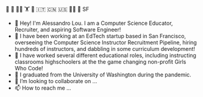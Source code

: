 🏃 🚴 🧘‍♂️ 🏋 🧗
🇮🇹 🇨🇳 🇺🇸 🏳️‍🌈
🏡 SF

- 👋 Hey! I'm Alessandro Lou. I am a Computer Science Educator, Recruiter, and aspiring Software Engineer!
- 🌱 I have been working at an EdTech startup based in San Francisco, overseeing the Computer Science Instructor Recruitment Pipeline, hiring hundreds of instructors, and dabbling in some curriculum development!
- 🌱 I have worked several different educational roles, including instructing classrooms highschoolers at the the game changing non-profit Girls Who Code!
- 👀 I graduated from the University of Washington during the pandemic.
- 💞️ I’m looking to collaborate on ...
- 📫 How to reach me ...

<!---
alemaulou/alemaulou is a ✨ special ✨ repository because its `README.md` (this file) appears on your GitHub profile.
You can click the Preview link to take a look at your changes.
--->
